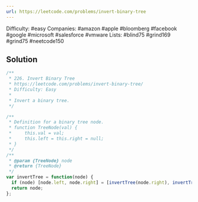 ```yaml
---
url: https://leetcode.com/problems/invert-binary-tree
---
```


Difficulty: #easy
Companies: #amazon #apple #bloomberg #facebook #google #microsoft #salesforce #vmware
Lists: #blind75 #grind169 #grind75 #neetcode150

## Solution

```javascript
/**
 * 226. Invert Binary Tree
 * https://leetcode.com/problems/invert-binary-tree/
 * Difficulty: Easy
 *
 * Invert a binary tree.
 */

/**
 * Definition for a binary tree node.
 * function TreeNode(val) {
 *     this.val = val;
 *     this.left = this.right = null;
 * }
 */
/**
 * @param {TreeNode} node
 * @return {TreeNode}
 */
var invertTree = function(node) {
  if (node) [node.left, node.right] = [invertTree(node.right), invertTree(node.left)];
  return node;
};

```

